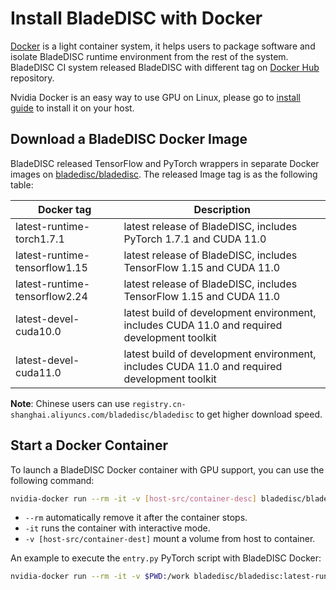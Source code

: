 # Install BladeDISC with Docker

[Docker](https://www.docker.com/) is a light container system, it helps
users to package software and isolate BladeDISC runtime environment from
the rest of the system. BladeDISC CI system released BladeDISC with different
tag on [Docker Hub](https://hub.docker.com/repository/docker/bladedisc/bladedisc/tags?page=1&ordering=last_updated)
repository.

Nvidia Docker is an easy way to use GPU on Linux, please go to
[install guide](https://docs.nvidia.com/datacenter/cloud-native/container-toolkit/install-guide.html)
to install it on your host.

## Download a BladeDISC Docker Image

BladeDISC released TensorFlow and PyTorch wrappers in separate Docker images
on [bladedisc/bladedisc](https://hub.docker.com/repository/docker/bladedisc/bladedisc/tags?page=1&ordering=last_updated).
The released Image tag is as the following table:

| Docker tag | Description |
| -- | -- |
| latest-runtime-torch1.7.1 | latest release of BladeDISC, includes PyTorch 1.7.1 and CUDA 11.0 |
| latest-runtime-tensorflow1.15 | latest release of BladeDISC, includes TensorFlow 1.15 and CUDA 11.0 |
| latest-runtime-tensorflow2.24 | latest release of BladeDISC, includes TensorFlow 1.15 and CUDA 11.0 |
| latest-devel-cuda10.0 | latest build of development environment, includes CUDA 11.0 and required development toolkit |
| latest-devel-cuda11.0 | latest build of development environment, includes CUDA 11.0 and required development toolkit |

**Note**: Chinese users can use `registry.cn-shanghai.aliyuncs.com/bladedisc/bladedisc` to get
higher download speed.

## Start a Docker Container

To launch a BladeDISC Docker container with GPU support, you can use the
following command:

``` bash
nvidia-docker run --rm -it -v [host-src/container-desc] bladedisc/bladedisc:[tag] [command]
```

- `--rm` automatically remove it after the container stops.
- `-it` runs the container with interactive mode.
- `-v [host-src/container-dest]` mount a volume from host to container.

An example to execute the `entry.py` PyTorch script with BladeDISC Docker:

``` bash
nvidia-docker run --rm -it -v $PWD:/work bladedisc/bladedisc:latest-runtime-torch1.7.1  python /work/entry.py
```

